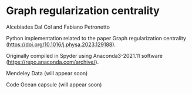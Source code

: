 # Graph regularization centrality

Alcebiades Dal Col and Fabiano Petronetto

Python implementation related to the paper Graph regularization centrality (https://doi.org/10.1016/j.physa.2023.129188).

Originally compiled in Spyder using Anaconda3-2021.11 software (https://repo.anaconda.com/archive/).

Mendeley Data (will appear soon)

Code Ocean capsule (will appear soon)
